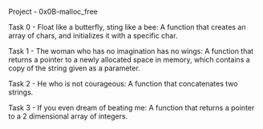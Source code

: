 Project - 0x0B-malloc_free

Task 0 - Float like a butterfly, sting like a bee: A function that creates an array of chars, and initializes it with a specific char.

Task 1 - The woman who has no imagination has no wings: A function that returns a pointer to a newly allocated space in memory, which contains a copy of the string given as a parameter.

Task 2 - He who is not courageous: A function that concatenates two strings.

Task 3 - If you even dream of beating me: A function that returns a pointer to a 2 dimensional array of integers.
